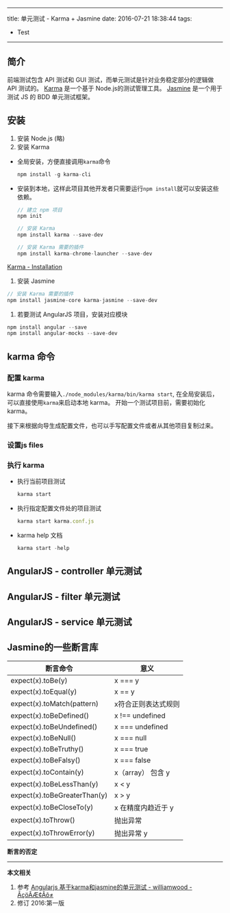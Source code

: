 ----
title: 单元测试 - Karma + Jasmine
date: 2016-07-21 18:38:44
tags:
- Test
----
## 简介
前端测试包含 API 测试和 GUI 测试，而单元测试是针对业务稳定部分的逻辑做 API 测试的。
[Karma][karma] 是一个基于 Node.js的测试管理工具。
[Jasmine][jasmine] 是一个用于测试 JS 的 BDD 单元测试框架。

## 安装
1. 安装 Node.js (略)
1. 安装 Karma
  - 全局安装，方便直接调用`karma`命令
    ```JavaScript
    npm install -g karma-cli
    ```

  - 安装到本地，这样此项目其他开发者只需要运行`npm install`就可以安装这些依赖。
    ```JavaScript
    // 建立 npm 项目
    npm init

    // 安装 Karma
    npm install karma --save-dev

    // 安装 Karma 需要的插件
    npm install karma-chrome-launcher --save-dev
    ```


[Karma - Installation](http://karma-runner.github.io/0.13/intro/installation.html)
1. 安装 Jasmine
  ```JavaScript
  // 安装 Karma 需要的插件
  npm install jasmine-core karma-jasmine --save-dev
  ```

1. 若要测试 AngularJS 项目，安装对应模块
  ```JavaScript
  npm install angular --save
  npm install angular-mocks --save-dev
  ```

## karma 命令
### 配置 karma
karma 命令需要输入`./node_modules/karma/bin/karma start`, 在全局安装后，可以直接使用`karma`来启动本地 karma。
开始一个测试项目前，需要初始化 karma。

接下来根据向导生成配置文件，也可以手写配置文件或者从其他项目复制过来。

### 设置js files


### 执行 karma
- 执行当前项目测试
  ```JavaScript
  karma start
  ```
- 执行指定配置文件处的项目测试
  ```JavaScript
  karma start karma.conf.js
  ```
- karma help 文档
  ```JavaScript
  karma start -help
  ```

## AngularJS - controller 单元测试


## AngularJS - filter 单元测试



## AngularJS - service 单元测试



## Jasmine的一些断言库

断言命令|意义
---|---
expect(x).toBe(y)| x === y
expect(x).toEqual(y)| x == y
expect(x).toMatch(pattern)| x符合正则表达式规则
expect(x).toBeDefined()| x !== undefined
expect(x).toBeUndefined()| x === undefined
expect(x).toBeNull()| x === null
expect(x).toBeTruthy()| x === true
expect(x).toBeFalsy()| x === false
expect(x).toContain(y)| x（array） 包含 y
expect(x).toBeLessThan(y)| x < y 
expect(x).toBeGreaterThan(y)| x > y
expect(x).toBeCloseTo(y)| x 在精度内趋近于 y
expect(x).toThrow()| 抛出异常
expect(x).toThrowError(y)| 抛出异常 y

**断言的否定**


***
**本文相关**
1. 参考
[Angularjs 基于karma和jasmine的单元测试 - williamwood - ÂçöÂÆ¢Âõ≠](http://www.cnblogs.com/williamwood/p/5339229.html)
1. 修订
2016:第一版


[karma]:http://karma-runner.github.io/0.13/index.html
[jasmine]:http://jasmine.github.io/2.4/introduction.html
